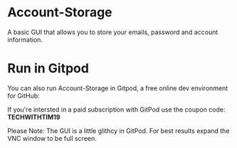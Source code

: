 # Account-Storage
A basic GUI that allows you to store your emails, password and account information.

# Run in Gitpod

You can also run Account-Storage in Gitpod, a free online dev environment for GitHub:

If you're intersted in a paid subscription with GitPod use the coupon code: **TECHWITHTIM19**

Please Note: The GUI is a little glithcy in GitPod. For best results expand the VNC window to be full screen.
